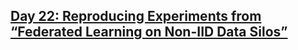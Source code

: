 ## [Day 22: Reproducing Experiments from “Federated Learning on Non-IID Data Silos”](https://www.linkedin.com/pulse/day-22-reproducing-experiments-from-federated-learning-r2fef/?trackingId=0n1JKqefdv7nt2beQ6HTjA%3D%3D)
